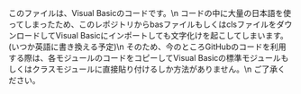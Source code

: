 このファイルは、Visual Basicのコードです。\n
コードの中に大量の日本語を使ってしまったため、このレポジトリからbasファイルもしくはclsファイルをダウンロードしてVisual Basicにインポートしても文字化けを起こしてしまいます。(いつか英語に書き換える予定)\n
そのため、今のところGitHubのコードを利用する際は、各モジュールのコードをコピーしてVisual Basicの標準モジュールもしくはクラスモジュールに直接貼り付けるしか方法がありません。\n
ご了承ください。
